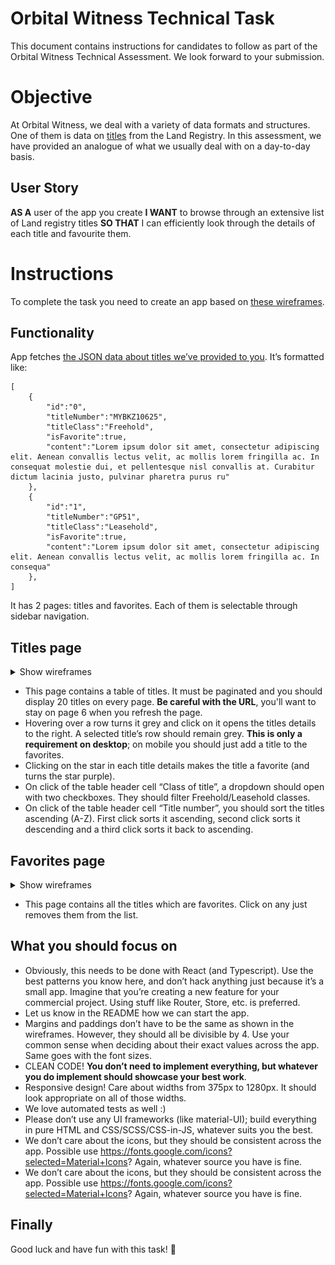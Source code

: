 # Orbital Witness Technical Task

This document contains instructions for candidates to follow as part of the Orbital Witness Technical Assessment. We look forward to your submission.

# Objective
At Orbital Witness, we deal with a variety of data formats and structures. One of them is data on [titles](https://eservices.landregistry.gov.uk/eservices/FindAProperty/view/resources/example_register.pdf) from the Land Registry. In this assessment, we have provided an analogue of what we usually deal with on a day-to-day basis.

## User Story
**AS A** user of the app you create **I WANT** to browse through an extensive list of Land registry titles **SO THAT** I can efficiently look through the details of each title and favourite them.

# Instructions
To complete the task you need to create an app based on [these wireframes](https://github.com/orbitalwitness/tech-test/tree/main/wireframes).

## Functionality
App fetches [the JSON data about titles we’ve provided to you](https://github.com/orbitalwitness/tech-test/tree/main/data). It’s formatted like:

```
[
    {
        "id":"0",
        "titleNumber":"MYBKZ10625",
        "titleClass":"Freehold",
        "isFavorite":true,
        "content":"Lorem ipsum dolor sit amet, consectetur adipiscing elit. Aenean convallis lectus velit, ac mollis lorem fringilla ac. In consequat molestie dui, et pellentesque nisl convallis at. Curabitur dictum lacinia justo, pulvinar pharetra purus ru"
    },
    {
        "id":"1",
        "titleNumber":"GP51",
        "titleClass":"Leasehold",
        "isFavorite":true,
        "content":"Lorem ipsum dolor sit amet, consectetur adipiscing elit. Aenean convallis lectus velit, ac mollis lorem fringilla ac. In consequa"
    },
]
```

It has 2 pages: titles and favorites. Each of them is selectable through sidebar navigation.

## Titles page

<details>
<summary>Show wireframes</summary>
<p>

#### List of titles and title details

![Titles page](wireframes/Titles%20page.png)

#### Dropdown filter

![Titles page - dropdown](wireframes/Titles%20page%20-%20dropdown.png)

</p>
</details>

 - This page contains a table of titles. It must be paginated and you should display 20 titles on every page. **Be careful with the URL**, you'll want to stay on page 6 when you refresh the page.
 - Hovering over a row turns it grey and click on it opens the titles details to the right. A selected title’s row should remain grey. **This is only a requirement on desktop**; on mobile you should just add a title to the favorites.
 - Clicking on the star in each title details makes the title a favorite (and turns the star purple).
 - On click of the table header cell “Class of title”, a dropdown should open with two checkboxes. They should filter Freehold/Leasehold classes.
 - On click of the table header cell “Title number”, you should sort the titles ascending (A-Z). First click sorts it ascending, second click sorts it descending and a third click sorts it back to ascending.

## Favorites page

<details>
<summary>Show wireframes</summary>
<p>

![Favourites page](wireframes/Favourites%20page.png)

</p>
</details>


- This page contains all the titles which are favorites. Click on any just removes them from the list.

## What you should focus on
- Obviously, this needs to be done with React (and Typescript). Use the best patterns you know here, and don’t hack anything just because it’s a small app. Imagine that you’re creating a new feature for your commercial project. Using stuff like Router, Store, etc. is preferred.
- Let us know in the README how we can start the app.
- Margins and paddings don’t have to be the same as shown in the wireframes. However, they should all be divisible by 4. Use your common sense when deciding about their exact values across the app. Same goes with the font sizes.
- CLEAN CODE! **You don’t need to implement everything, but whatever you do implement should showcase your best work**.
- Responsive design! Care about widths from 375px to 1280px. It should look appropriate on all of those widths.
- We love automated tests as well :)
- Please don’t use any UI frameworks (like material-UI); build everything in pure HTML and CSS/SCSS/CSS-in-JS, whatever suits you the best.
- We don’t care about the icons, but they should be consistent across the app. Possible use https://fonts.google.com/icons?selected=Material+Icons? Again, whatever source you have is fine.
- We don’t care about the icons, but they should be consistent across the app. Possible use https://fonts.google.com/icons?selected=Material+Icons? Again, whatever source you have is fine.

## Finally

Good luck and have fun with this task! 🚀
